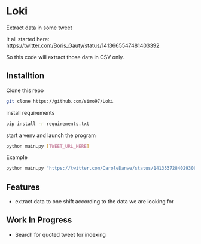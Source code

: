 # Loki
Extract data in some tweet


It all started here: https://twitter.com/Boris_Gauty/status/1413665547481403392

So this code will extract those data in CSV only.

## Installtion

Clone this repo
```bash
git clone https://github.com/simo97/Loki
```

install requirements
```bash
pip install -r requirements.txt
```

start a venv and launch the program
```bash
python main.py [TWEET_URL_HERE]
```

Example
```bash
python main.py "https://twitter.com/CaroleDanwe/status/1413537284029308930"
```

## Features

- extract data to one shift according to the data we are looking for

## Work In Progress
- Search for quoted tweet for indexing
